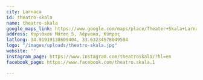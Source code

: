```yaml
---
city: Larnaca
id: theatro-skala
name: theatro-skala
google_maps_link: https://www.google.com/maps/place/Theater+Skala+Larnaka/@34.9184127,33.6321422,17z/data=!4m5!3m4!1s0x14e082a6e362e26b:0x800ef26e458168d!8m2!3d34.9191261!4d33.6323299
address: Κυριάκου Μάτση 5, Λάρνακα, Κύπρος
latlong: 34.91919138609404, 33.63234578049504
logo: "/images/uploads/theatro-skala.jpg"
website: ''
instagram_page: https://www.instagram.com/theatroskala/?hl=en
facebook_page: https://www.facebook.com/theatro.skala.1

---
```

